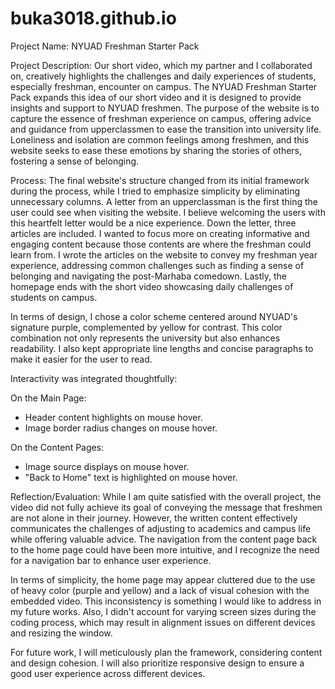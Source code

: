 # buka3018.github.io
Project Name: NYUAD Freshman Starter Pack

Project Description: Our short video, which my partner and I collaborated on, creatively highlights the challenges and daily experiences of students, especially freshman, encounter on campus. The NYUAD Freshman Starter Pack expands this idea of our short video and it is designed to provide insights and support to NYUAD freshmen. The purpose of the website is to capture the essence of freshman experience on campus, offering advice and guidance from upperclassmen to ease the transition into university life. Loneliness and isolation are common feelings among freshmen, and this website seeks to ease these emotions by sharing the stories of others, fostering a sense of belonging.

Process: The final website's structure changed from its initial framework during the process, while I tried to emphasize simplicity by eliminating unnecessary columns. A letter from an upperclassman is the first thing the user could see when visiting the website. I believe welcoming the users with this heartfelt letter would be a nice experience. Down the letter, three articles are included. I wanted to focus more on creating informative and engaging content because those contents are where the freshman could learn from. I wrote the articles on the website to convey my freshman year experience, addressing common challenges such as finding a sense of belonging and navigating the post-Marhaba comedown. Lastly, the homepage ends with the short video showcasing daily challenges of students on campus. 

In terms of design, I chose a color scheme centered around NYUAD's signature purple, complemented by yellow for contrast. This color combination not only represents the university but also enhances readability. I also kept appropriate line lengths and concise paragraphs to make it easier for the user to read.

Interactivity was integrated thoughtfully:

On the Main Page:

- Header content highlights on mouse hover.
- Image border radius changes on mouse hover.

On the Content Pages:

- Image source displays on mouse hover.
- "Back to Home" text is highlighted on mouse hover.

Reflection/Evaluation: While I am quite satisfied with the overall project, the video did not fully achieve its goal of conveying the message that freshmen are not alone in their journey. However, the written content effectively communicates the challenges of adjusting to academics and campus life while offering valuable advice. The navigation from the content page back to the home page could have been more intuitive, and I recognize the need for a navigation bar to enhance user experience.

In terms of simplicity, the home page may appear cluttered due to the use of heavy color (purple and yellow) and a lack of visual cohesion with the embedded video. This inconsistency is something I would like to address in my future works. Also, I didn't account for varying screen sizes during the coding process, which may result in alignment issues on different devices and resizing the window.

For future work, I will meticulously plan the framework, considering content and design cohesion. I will also prioritize responsive design to ensure a good user experience across different devices.
